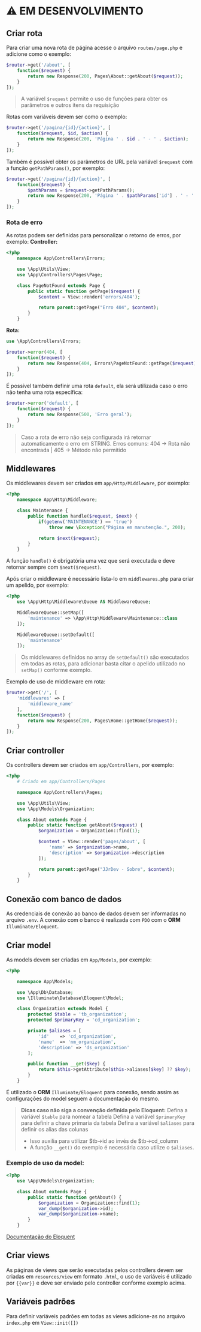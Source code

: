 # ⚠️ EM DESENVOLVIMENTO

## Criar rota

Para criar uma nova rota de página acesse o arquivo `routes/page.php` e adicione como o exemplo:

```php
$router->get('/about', [
    function($request) {
        return new Response(200, Pages\About::getAbout($request));
    }
]);
```

> A variável `$request` permite o uso de funções para obter os parâmetros e outros itens da requisição

Rotas com variáveis devem ser como o exemplo:

```php
$router->get('/pagina/{id}/{action}', [
    function($request, $id, $action) {
        return new Response(200, 'Página ' . $id . ' - ' . $action);
    }
]);
```

Também é possível obter os parâmetros de URL pela variável `$request` com a função `getPathParams()`, por exemplo:

```php
$router->get('/pagina/{id}/{action}', [
    function($request) {
        $pathParams = $request->getPathParams();
        return new Response(200, 'Página ' . $pathParams['id'] . ' - ' . $pathParams['action']);
    }
]);
```

### Rota de erro

As rotas podem ser definidas para personalizar o retorno de erros, por exemplo:
**Controller:**

```php
<?php
    namespace App\Controllers\Errors;

    use \App\Utils\View;
    use \App\Controllers\Pages\Page;

    class PageNotFound extends Page {
        public static function getPage($request) {
            $content = View::render('errors/404');

            return parent::getPage("Erro 404", $content);
        }
    }
```

**Rota:**

```php
use \App\Controllers\Errors;

$router->error(404, [
    function($request) {
        return new Response(404, Errors\PageNotFound::getPage($request));
    }
]);
```

É possível também definir uma rota `default`, ela será utilizada caso o erro não tenha uma rota específica:

```php
$router->error('default', [
    function($request) {
        return new Response(500, 'Erro geral');
    }
]);
```

> Caso a rota de erro não seja configurada irá retornar automaticamente o erro em STRING.
> Erros comuns: 404 -> Rota não encontrada | 405 -> Método não permitido

## Middlewares

Os middlewares devem ser criados em `app/Http/Middleware`, por exemplo:

```php
<?php
    namespace App\Http\Middleware;

    class Maintenance {
        public function handle($request, $next) {
            if(getenv('MAINTENANCE') == 'true')
                throw new \Exception("Página em manutenção.", 200);

            return $next($request);
        }
    }
```

A função `handle()` é obrigatória uma vez que será executada e deve retornar sempre com `$next($request)`.

Após criar o middleware é necessário lista-lo em `middlewares.php` para criar um apelido, por exemplo:

```php
<?php
    use \App\Http\Middleware\Queue AS MiddlewareQueue;

    MiddlewareQueue::setMap([
        'maintenance' => \App\Http\Middleware\Maintenance::class
    ]);

    MiddlewareQueue::setDefault([
        'maintenance'
    ]);
```

> Os middlewares definidos no array de `setDefault()` são executados em todas as rotas, para adicionar basta citar o apelido utilizado no `setMap()` conforme exemplo.

Exemplo de uso de middleware em rota:

```php
$router->get('/', [
    'middlewares' => [
        'middleware_name'
    ],
    function($request) {
        return new Response(200, Pages\Home::getHome($request));
    }
]);
```

## Criar controller

Os controllers devem ser criados em `app/Controllers`, por exemplo:

```php
<?php
    # Criado em app/Controllers/Pages

    namespace App\Controllers\Pages;

    use \App\Utils\View;
    use \App\Models\Organization;

    class About extends Page {
        public static function getAbout($request) {
            $organization = Organization::find(1);

            $content = View::render('pages/about', [
                'name' => $organization->name,
                'description' => $organization->description
            ]);

            return parent::getPage("JJrDev - Sobre", $content);
        }
    }
```

## Conexão com banco de dados

As credenciais de conexão ao banco de dados devem ser informadas no arquivo `.env`. A conexão com o banco é realizada com `PDO` com o **ORM** `Illuminate/Eloquent`.

## Criar model

As models devem ser criadas em `App/Models`, por exemplo:

```php
<?php

    namespace App\Models;

    use \App\Db\Database;
    use \Illuminate\Database\Eloquent\Model;

    class Organization extends Model {
        protected $table = 'tb_organization';
        protected $primaryKey = 'cd_organization';

        private $aliases = [
            'id'    => 'cd_organization',
            'name'  => 'nm_organization',
            'description' => 'ds_organization'
        ];

        public function __get($key) {
            return $this->getAttribute($this->aliases[$key] ?? $key);
        }
    }
```

É utilizado o **ORM** `Illuminate/Eloquent` para conexão, sendo assim as configurações do model seguem a documentação do mesmo.

> **Dicas caso não siga a convenção definida pelo Eloquent:**
> Defina a variável `$table` para nomear a tabela
> Defina a variável `$primaryKey` para definir a chave primaria da tabela
> Defina a variável `$aliases` para definir os alias das colunas
>
> - Isso auxilia para utilizar $tb->id ao invés de $tb->cd_column
> - A função `__get()` do exemplo é necessária caso utilize o `$aliases`.

### Exemplo de uso da model:

```php
<?php
    use \App\Models\Organization;

    class About extends Page {
        public static function getAbout() {
            $organization = Organization::find(1);
            var_dump($organization->id);
            var_dump($organization->name);
        }
    }
```

[Documentação do Eloquent](https://laravel-docs-pt-br.readthedocs.io/en/latest/eloquent/)

## Criar views

As páginas de views que serão executadas pelos controllers devem ser criadas em `resources/view` em formato `.html`, o uso de variáveis é utilizado por `{{var}}` e deve ser enviado pelo controller conforme exemplo acima.

## Variáveis padrões

Para definir variáveis padrões em todas as views adicione-as no arquivo `index.php` em `View::init([])`
